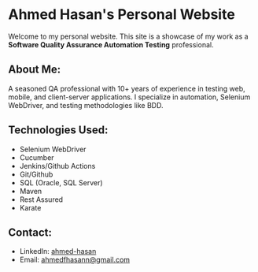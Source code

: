 # Ahmed Hasan's Personal Website

Welcome to my personal website. This site is a showcase of my work as a **Software Quality Assurance Automation Testing** professional.

## About Me:
A seasoned QA professional with 10+ years of experience in testing web, mobile, and client-server applications. I specialize in automation, Selenium WebDriver, and testing methodologies like BDD.

## Technologies Used:
- Selenium WebDriver
- Cucumber
- Jenkins/Github Actions
- Git/Github
- SQL (Oracle, SQL Server)
- Maven
- Rest Assured
- Karate

## Contact:
- LinkedIn: [ahmed-hasan](https://www.linkedin.com/in/-ahmed-hasan)
- Email: [ahmedfhasann@gmail.com](mailto:ahmedfhasann@gmail.com)
